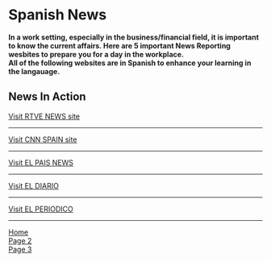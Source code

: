 <h1>Spanish News</h1>
<p>
<strong> In a work setting, especially in the business/financial field, it is important to know the current affairs. Here are 5 important News Reporting wesbites to prepare you for a day in the workplace.
<br> All of the following websites are in Spanish to enhance your learning in the langauage. </strong>
</p>
<h2>News In Action</h2>
 <a href="http://www.rtve.es/"> Visit RTVE NEWS site</a>
 <hr>
 <a href="https://cnnespanol.cnn.com///"> Visit CNN SPAIN  site</a>
  <hr>
 <a href="https://elpais.com///"> Visit EL PAIS NEWS </a>
  <hr> 
 <a href="https://www.eldiario.es/"> Visit EL DIARIO </a>
   <hr>
 <a href="https://www.elperiodico.com/es////"> Visit EL PERIODICO </a>
   <hr>
 
 
<p><a href="index.html">Home</a><br />
 <a href="page2.html">Page 2</a><br />
 <a href="page3.html">Page 3 </a></p>

